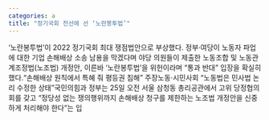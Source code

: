 ```yaml
---
categories: a
title: "정기국회 전선에 선 ‘노란봉투법’"
---
```

‘노란봉투법’이 2022 정기국회 최대 쟁점법안으로 부상했다. 정부·여당이 노동자 파업에 대한 기업 손해배상 소송 남용을 막겠다며 야당 의원들이 제출한 노동조합 및 노동관계조정법(노조법) 개정안, 이른바 ‘노란봉투법’을 위헌이라며 “통과 반대” 입장을 확실히 했다.“손해배상 원칙에서 특혜 줘 평등권 침해” 주장노동·시민사회 “노동법은 민사법 논리 수정한 상태”국민의힘과 정부는 25일 오전 서울 삼청동 총리공관에서 고위 당정협의회를 갖고 “정당성 없는 쟁의행위까지 손해배상 청구를 제한하는 노조법 개정안을 신중하게 처리해야 한다”는 입